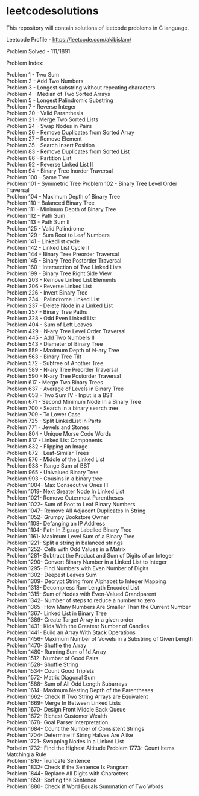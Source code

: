 # leetcodesolutions
This repository will contain solutions of leetcode problems in C language.

Leetcode Profile - https://leetcode.com/akibislam/

Problem Solved - 111/1891

Problem Index:

Problem 1  - Two Sum <br />
Problem 2  - Add Two Numbers <br />
Problem 3  - Longest substring without repeating characters <br />
Problem 4  - Median of Two Sorted Arrays <br />
Problem 5  - Longest Palindromic Substring <br />
Problem 7  - Reverse Integer <br />
Problem 20 - Valid Paranthesis <br />
Problem 21 - Merge Two Sorted Lists <br />
Problem 24 - Swap Nodes in Pairs <br />
Problem 26 - Remove Duplicates from Sorted Array <br />
Problem 27 – Remove Element <br /> 
Problem 35 - Search Insert Position <br />
Problem 83 - Remove Duplicates from Sorted List <br />
Problem 86 - Partition List <br />
Problem 92 - Reverse Linked List II	<br />
Problem 94 - Binary Tree Inorder Traversal <br />
Problem 100 - Same Tree <br />
Problem 101 - Symmetric Tree
Problem 102 - Binary Tree Level Order Traversal <br />
Problem 104 - Maximum Depth of Binary Tree <br />
Problem 110 - Balanced Binary Tree <br />
Problem 111 - Minimum Depth of Binary Tree <br />
Problem 112 - Path Sum <br />
Problem 113 - Path Sum II <br />
Problem 125 - Valid Palindrome <br />
Problem 129 - Sum Root to Leaf Numbers <br />
Problem 141 - Linkedlist cycle <br />
Problem 142 - Linked List Cycle II <br />
Problem 144 - Binary Tree Preorder Traversal <br />
Problem 145 - Binary Tree Postorder Traversal <br />
Problem 160 - Intersection of Two Linked Lists <br />
Problem 199 - Binary Tree Right Side View <br />
Problem 203 - Remove Linked List Elements <br />
Problem 206 - Reverse Linked List <br />
Problem 226 - Invert Binary Tree <br />
Problem 234 - Palindrome Linked List <br />
Problem 237 - Delete Node in a Linked List <br />
Problem 257 - Binary Tree Paths <br />
Problem 328	- Odd Even Linked List <br />
Problem 404 - Sum of Left Leaves <br />
Problem 429 - N-ary Tree Level Order Traversal  <br />
Problem 445 - Add Two Numbers II <br />
Problem 543 - Diameter of Binary Tree <br />
Problem 559 - Maximum Depth of N-ary Tree <br />
Problem 563 - Binary Tree Tilt  <br />
Problem 572 - Subtree of Another Tree <br />
Problem 589 - N-ary Tree Preorder Traversal <br />
Problem 590 - N-ary Tree Postorder Traversal <br />
Problem 617 - Merge Two Binary Trees <br />
Problem 637 - Average of Levels in Binary Tree <br />
Problem 653 - Two Sum IV - Input is a BST  <br />
Problem 671 - Second Minimum Node In a Binary Tree <br />
Problem 700 - Search in a binary search tree <br />
Problem 709 - To Lower Case <br />
Problem 725 - Split LinkedList in Parts <br />
Problem 771 - Jewels and Stones <br />
Problem 804 - Unique Morse Code Words <br />
Problem 817 - Linked List Components <br />
Problem 832 - Flipping an Image  <br />
Problem 872 - Leaf-Similar Trees <br />
Problem 876 - Middle of the Linked List <br />
Problem 938 - Range Sum of BST <br />
Problem 965 - Univalued Binary Tree <br />
Problem 993 - Cousins in a binary tree <br />
Problem 1004- Max Consecutive Ones III  <br />
Problem 1019- Next Greater Node In Linked List <br />
Problem 1021- Remove Outermost Parentheses <br />
Problem 1022- Sum of Root to Leaf Binary Numbers <br />
Problem 1047- Remove All Adjacent Duplicates In String  <br />
Problem 1052- Grumpy Bookstore Owner <br />
Problem 1108- Defanging an IP Address <br />
Problem 1104- Path In Zigzag Labelled Binary Tree  <br />
Problem 1161- Maximum Level Sum of a Binary Tree <br />
Problem 1221- Split a string in balanced strings  <br />
Problem 1252- Cells with Odd Values in a Matrix  <br />
Problem 1281- Subtract the Product and Sum of Digits of an Integer <br />
Problem 1290- Convert Binary Number in a Linked List to Integer <br />
Problem 1295- Find Numbers with Even Number of Digits  <br />
Problem 1302- Deepest Leaves Sum <br />
Problem 1309- Decrypt String from Alphabet to Integer Mapping <br />
Problem 1313- Decompress Run-Length Encoded List <br />
Probelm 1315- Sum of Nodes with Even-Valued Grandparent <br />
Problem 1342- Number of steps to reduce a number to zero <br />
Problem 1365- How Many Numbers Are Smaller Than the Current Number <br />
Problem 1367- Linked List in Binary Tree  <br />
Problem 1389- Create Target Array in a given order <br />
Problem 1431- Kids With the Greatest Number of Candies <br />
Problem 1441- Build an Array With Stack Operations <br />
Problem 1456- Maximum Number of Vowels in a Substring of Given Length  <br />
Problem 1470- Shuffle the Array <br />
Problem 1480- Running Sum of 1d Array <br />
Problem 1512- Number of Good Pairs <br />
Problem 1528- Shuffle String <br />
Problem 1534- Count Good Triplets <br />
Problem 1572- Matrix Diagonal Sum  <br />
Problem 1588- Sum of All Odd Length Subarrays  <br />
Problem 1614- Maximum Nesting Depth of the Parentheses <br />
Problem 1662- Check If Two String Arrays are Equivalent <br />
Problem 1669- Merge In Between Linked Lists <br />
Problem 1670- Design Front Middle Back Queue <br />
Problem 1672- Richest Customer Wealth <br />
Problem 1678- Goal Parser Interpretation <br />
Problem 1684- Count the Number of Consistent Strings  <br />
Problem 1704- Determine if String Halves Are Alike  <br />
Problem 1721- Swapping Nodes in a Linked List <br />
Porbelm 1732- Find the Highest Altitude
Problem 1773- Count Items Matching a Rule <br />
Problem 1816- Truncate Sentence <br />
Problem 1832- Check if the Sentence Is Pangram <br />
Problem 1844- Replace All Digits with Characters <br />
Problem 1859- Sorting the Sentence <br />
Problem 1880- Check if Word Equals Summation of Two Words <br />

